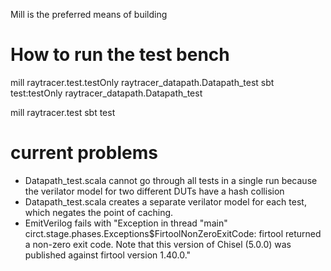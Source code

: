 Mill is the preferred means of building

# How to run the test bench
mill raytracer.test.testOnly raytracer_datapath.Datapath_test
sbt test:testOnly raytracer_datapath.Datapath_test

mill raytracer.test
sbt test

# current problems
- Datapath_test.scala cannot go through all tests in a single run because the
verilator model for two different DUTs have a hash collision
- Datapath_test.scala creates a separate verilator model for each test,
  which negates the point of caching.
- EmitVerilog fails with "Exception in thread "main" circt.stage.phases.Exceptions$FirtoolNonZeroExitCode: firtool returned a non-zero exit code. Note that this version of Chisel (5.0.0) was published against firtool version 1.40.0."
